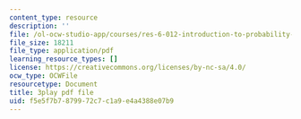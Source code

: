 ```yaml
---
content_type: resource
description: ''
file: /ol-ocw-studio-app/courses/res-6-012-introduction-to-probability-spring-2018/f5e5f7b7879972c7c1a9e4a4388e07b9_O-dyKz5dpeY.pdf
file_size: 18211
file_type: application/pdf
learning_resource_types: []
license: https://creativecommons.org/licenses/by-nc-sa/4.0/
ocw_type: OCWFile
resourcetype: Document
title: 3play pdf file
uid: f5e5f7b7-8799-72c7-c1a9-e4a4388e07b9
---
```

